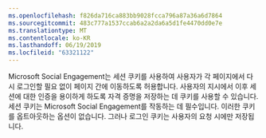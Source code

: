 ```yaml
---
ms.openlocfilehash: f826da716ca883bb9028fcca796a87a36a6d7864
ms.sourcegitcommit: 483c777a1537ccab6a2a2da6a5d1fe4470dd0e7e
ms.translationtype: MT
ms.contentlocale: ko-KR
ms.lasthandoff: 06/19/2019
ms.locfileid: "63321122"
---
```

Microsoft Social Engagement는 세션 쿠키를 사용하여 사용자가 각 페이지에서 다시 로그인할 필요 없이 페이지 간에 이동하도록 허용합니다. 사용자의 지시에서 이후 세션에 대한 인증을 용이하게 하도록 자격 증명을 저장하는 데 쿠키를 사용할 수 있습니다.   
 세션 쿠키는 Microsoft Social Engagement를 작동하는 데 필수입니다. 이러한 쿠키를 옵트아웃하는 옵션이 없습니다. 그러나 로그인 쿠키는 사용자의 요청 시에만 저장됩니다.